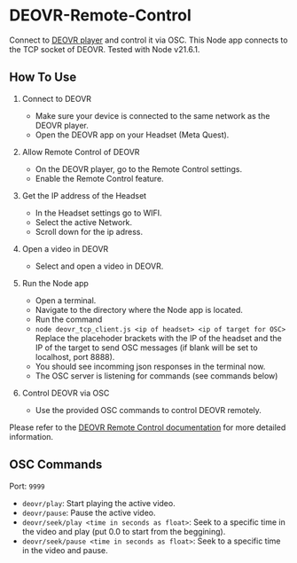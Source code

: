 # DEOVR-Remote-Control

Connect to [DEOVR player](https://deovr.com/) and control it via OSC.
This Node app connects to the TCP socket of DEOVR. Tested with Node v21.6.1.

## How To Use

1. Connect to DEOVR
   - Make sure your device is connected to the same network as the DEOVR player.
   - Open the DEOVR app on your Headset (Meta Quest).

2. Allow Remote Control of DEOVR
   - On the DEOVR player, go to the Remote Control settings.
   - Enable the Remote Control feature.

3. Get the IP address of the Headset
   - In the Headset settings go to WIFI.
   - Select the active Network.
   - Scroll down for the ip adress.

4. Open a video in DEOVR
    - Select and open a video in DEOVR.

5. Run the Node app
    - Open a terminal.
    - Navigate to the directory where the Node app is located.
    - Run the command
    - `node deovr_tcp_client.js <ip of headset> <ip of target for OSC>` Replace the placehoder brackets with the IP of the headset and the IP of the target to send OSC messages (if blank will be set to localhost, port 8888).
    - You should see incomming json responses in the terminal now.
    - The OSC server is listening for commands (see commands below)

6. Control DEOVR via OSC
    - Use the provided OSC commands to control DEOVR remotely.

Please refer to the [DEOVR Remote Control documentation](https://deovr.com/app/doc#remote-control) for more detailed information.

## OSC Commands

Port: `9999`

- `deovr/play`: Start playing the active video.
- `deovr/pause`: Pause the active video.
- `deovr/seek/play <time in seconds as float>`: Seek to a specific time in the video and play (put 0.0 to start from the beggining).
- `deovr/seek/pause <time in seconds as float>`: Seek to a specific time in the video and pause.
